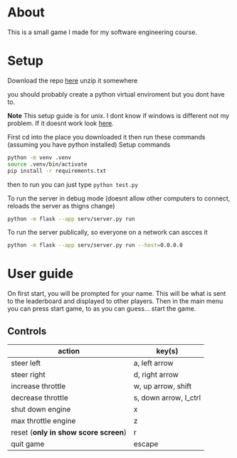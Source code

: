 # About
This is a small game I made for my software engineering course. 

# Setup
Download the repo [here](https://github.com/Kn4ughty/SEASS1/archive/refs/heads/main.zip)
unzip it somewhere

you should probably create a python virtual enviroment but you dont have to.

**Note**
This setup guide is for unix. I dont know if windows is different not my problem.
If it doesnt work look [here](https://docs.python.org/3/library/venv.html).

First cd into the place you downloaded it then run these commands (assuming you have python installed)
Setup commands
```bash
python -m venv .venv
source .venv/bin/activate
pip install -r requirements.txt
```

then to run you can just type `python test.py`

To run the server in debug mode (doesnt allow other computers to connect, reloads the server as thigns change)
```bash
python -m flask --app serv/server.py run
```

To run the server publically, so everyone on a network can ascces it
```bash
python -m flask --app serv/server.py run --host=0.0.0.0
```


# User guide
On first start, you will be prompted for your name. This will be what is sent to the leaderboard and displayed to other players.
Then in the main menu you can press start game, to as you can guess... start the game.

## Controls

| action       | key(s)   |
| --           | --          |
| steer left   | a, left arrow |
| steer right  | d, right arrow|
| increase throttle | w, up arrow, shift |
| decrease throttle | s, down arrow, l_ctrl |
| shut down engine | x |
| max throttle engine | z |
| reset (**only in show score screen**) | r |
| quit game | escape |
